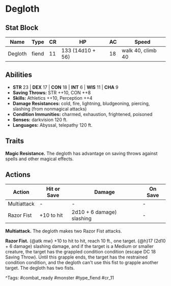 # Degloth

## Stat Block

| Name | Type | CR | HP | AC | Speed |
|------|------|----|----|----|-------|
| Degloth | fiend | 11 | 133 (14d10 + 56) | 18 | walk 40, climb 40 |

## Abilities

- **STR** 23 | **DEX** 17 | **CON** 18 | **INT** 6 | **WIS** 11 | **CHA** 9
- **Saving Throws:** STR ++10, CON ++8  
- **Skills:** Athletics ++10, Perception ++4  
- **Damage Resistances:** cold, fire, lightning, bludgeoning, piercing, slashing (from nonmagical attacks)  
- **Condition Immunities:** charmed, exhaustion, frightened, poisoned  
- **Senses:** darkvision 120 ft.  
- **Languages:** Abyssal, telepathy 120 ft.

## Traits

**Magic Resistance.** The degloth has advantage on saving throws against spells and other magical effects.


## Actions

| Action | Hit or Save | Damage | On Save |
|--------|--------------|--------|----------|
| Multiattack | - | - | - |
| Razor Fist | +10 to hit | 2d10 + 6 damage) slashing | - |

**Multiattack.** The degloth makes two Razor Fist attacks.

**Razor Fist.** {@atk mw} +10 to hit to hit, reach 10 ft., one target. {@h}17 (2d10 + 6 damage) slashing damage, and if the target is a Medium or smaller creature, the target has the grappled condition condition (escape DC 18 Saving Throw). Until this grapple ends, the target has the restrained condition condition, and the degloth can't use this fist to grapple another target. The degloth has two fists.


^Tags: #combat_ready #monster #type_fiend #cr_11